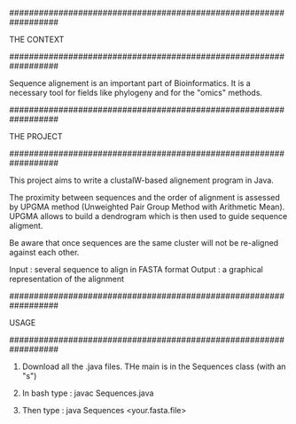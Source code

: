 ##################################################################

THE CONTEXT

##################################################################


Sequence alignement is an important part of Bioinformatics. It is a necessary tool for
fields like phylogeny and for the "omics" methods.

##################################################################

THE PROJECT

##################################################################


This project aims to write a clustalW-based alignement program in Java.

The proximity between sequences and the order of alignment is assessed by UPGMA method
(Unweighted Pair Group Method with Arithmetic Mean). UPGMA allows to build a dendrogram
which is then used to guide sequence aligment.

Be aware that once sequences are the same cluster will not be re-aligned against each other.

Input : several sequence to align in FASTA format
Output : a graphical representation of the alignment

##################################################################

USAGE

##################################################################


1) Download all the .java files. THe main is in the Sequences class (with an "s")

2) In bash type : javac Sequences.java

3) Then type : java Sequences <your.fasta.file>
